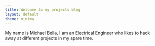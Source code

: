 ```yaml
---
title: Welcome to my projects blog
layout: default
theme: minima
---
```


My name is Michael Bella, I am an Electrical Engineer who likes to hack away at
different projects in my spare time.


